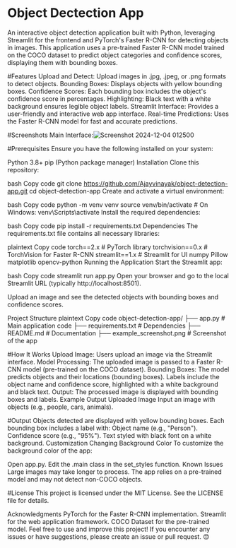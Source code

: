 # Object Dectection App  
An interactive object detection application built with Python, leveraging Streamlit for the frontend and PyTorch's Faster R-CNN for detecting objects in images. This application uses a pre-trained Faster R-CNN model trained on the COCO dataset to predict object categories and confidence scores, displaying them with bounding boxes.

#Features
Upload and Detect: Upload images in .jpg, .jpeg, or .png formats to detect objects.
Bounding Boxes: Displays objects with yellow bounding boxes.
Confidence Scores: Each bounding box includes the object's confidence score in percentages.
Highlighting: Black text with a white background ensures legible object labels.
Streamlit Interface: Provides a user-friendly and interactive web app interface.
Real-time Predictions: Uses the Faster R-CNN model for fast and accurate predictions.


#Screenshots
Main Interface:![Screenshot 2024-12-04 012500](https://github.com/user-attachments/assets/cc6fa34c-3038-498e-834d-3b13f254224f)


#Prerequisites
Ensure you have the following installed on your system:

Python 3.8+
pip (Python package manager)
Installation
Clone this repository:

bash
Copy code
git clone https://github.com/Ajayvinayak/object-detection-app.git
cd object-detection-app
Create and activate a virtual environment:

bash
Copy code
python -m venv venv
source venv/bin/activate  # On Windows: venv\Scripts\activate
Install the required dependencies:

bash
Copy code
pip install -r requirements.txt
Dependencies
The requirements.txt file contains all necessary libraries:

plaintext
Copy code
torch==2.x  # PyTorch library
torchvision==0.x  # TorchVision for Faster R-CNN
streamlit==1.x  # Streamlit for UI
numpy
Pillow
matplotlib
opencv-python
Running the Application
Start the Streamlit app:

bash
Copy code
streamlit run app.py
Open your browser and go to the local Streamlit URL (typically http://localhost:8501).

Upload an image and see the detected objects with bounding boxes and confidence scores.

Project Structure
plaintext
Copy code
object-detection-app/
├── app.py                # Main application code
├── requirements.txt      # Dependencies
├── README.md             # Documentation
├── example_screenshot.png # Screenshot of the app

#How It Works
Upload Image: Users upload an image via the Streamlit interface.
Model Processing: The uploaded image is passed to a Faster R-CNN model (pre-trained on the COCO dataset).
Bounding Boxes:
The model predicts objects and their locations (bounding boxes).
Labels include the object name and confidence score, highlighted with a white background and black text.
Output: The processed image is displayed with bounding boxes and labels.
Example Output
Uploaded Image
Input an image with objects (e.g., people, cars, animals).

#Output
Objects detected are displayed with yellow bounding boxes.
Each bounding box includes a label with:
Object name (e.g., "Person").
Confidence score (e.g., "95%").
Text styled with black font on a white background.
Customization
Changing Background Color
To customize the background color of the app:

Open app.py.
Edit the .main class in the set_styles function.
Known Issues
Large images may take longer to process.
The app relies on a pre-trained model and may not detect non-COCO objects.

#License
This project is licensed under the MIT License. See the LICENSE file for details.

Acknowledgments
PyTorch for the Faster R-CNN implementation.
Streamlit for the web application framework.
COCO Dataset for the pre-trained model.
Feel free to use and improve this project! If you encounter any issues or have suggestions, please create an issue or pull request. 😊


